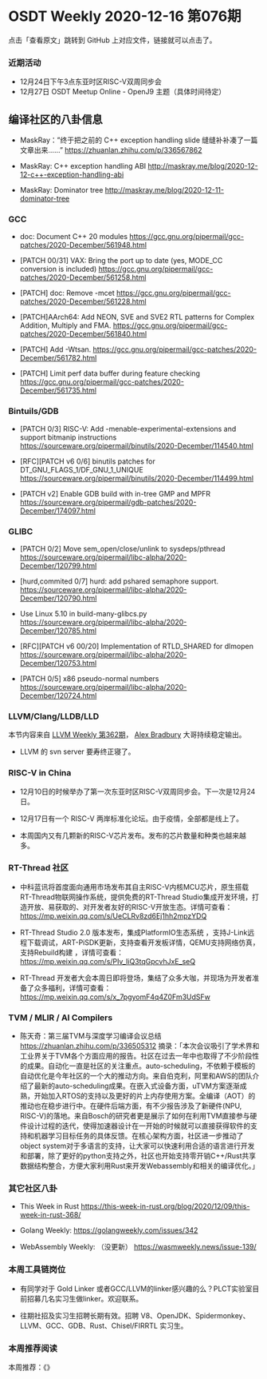 # OSDT Weekly 2020-12-16 第076期

点击「查看原文」跳转到 GitHub 上对应文件，链接就可以点击了。

### 近期活动

- 12月24日下午3点东亚时区RISC-V双周同步会
- 12月27日 OSDT Meetup Online - OpenJ9 主题（具体时间待定）

## 编译社区的八卦信息

- MaskRay：”终于把之前的 C++ exception handling slide 缝缝补补凑了一篇文章出来……”
  https://zhuanlan.zhihu.com/p/336567862

- MaskRay: C++ exception handling ABI
  http://maskray.me/blog/2020-12-12-c++-exception-handling-abi

- MaskRay: Dominator tree
  http://maskray.me/blog/2020-12-11-dominator-tree

### GCC

- doc: Document C++ 20 modules
  https://gcc.gnu.org/pipermail/gcc-patches/2020-December/561948.html

- [PATCH 00/31] VAX: Bring the port up to date (yes, MODE_CC conversion is included)
  https://gcc.gnu.org/pipermail/gcc-patches/2020-December/561258.html

- [PATCH] doc: Remove -mcet
  https://gcc.gnu.org/pipermail/gcc-patches/2020-December/561228.html

- [PATCH]AArch64: Add NEON, SVE and SVE2 RTL patterns for Complex Addition, Multiply and FMA.
  https://gcc.gnu.org/pipermail/gcc-patches/2020-December/561840.html

- [PATCH] Add -Wtsan.
  https://gcc.gnu.org/pipermail/gcc-patches/2020-December/561782.html

- [PATCH] Limit perf data buffer during feature checking
  https://gcc.gnu.org/pipermail/gcc-patches/2020-December/561735.html

### Bintuils/GDB

- [PATCH 0/3] RISC-V: Add -menable-experimental-extensions and support bitmanip instructions
  https://sourceware.org/pipermail/binutils/2020-December/114540.html

- [RFC][PATCH v6 0/6] binutils patches for DT_GNU_FLAGS_1/DF_GNU_1_UNIQUE
  https://sourceware.org/pipermail/binutils/2020-December/114499.html

- [PATCH v2] Enable GDB build with in-tree GMP and MPFR
  https://sourceware.org/pipermail/gdb-patches/2020-December/174097.html

### GLIBC

- [PATCH 0/2] Move sem_open/close/unlink to sysdeps/pthread
  https://sourceware.org/pipermail/libc-alpha/2020-December/120799.html

- [hurd,commited 0/7] hurd: add pshared semaphore support.
  https://sourceware.org/pipermail/libc-alpha/2020-December/120790.html

- Use Linux 5.10 in build-many-glibcs.py
  https://sourceware.org/pipermail/libc-alpha/2020-December/120785.html

- [RFC][PATCH v6 00/20] Implementation of RTLD_SHARED for dlmopen
  https://sourceware.org/pipermail/libc-alpha/2020-December/120753.html

- [PATCH 0/5] x86 pseudo-normal numbers
  https://sourceware.org/pipermail/libc-alpha/2020-December/120724.html

### LLVM/Clang/LLDB/LLD

本节内容来自 [LLVM Weekly 第362期](http://llvmweekly.org/issue/362)，
[Alex Bradbury](https://www.linkedin.com/in/alex-bradbury/) 大哥持续稳定输出。

* LLVM 的 svn server 要寿终正寝了。



### RISC-V in China

- 12月10日的时候举办了第一次东亚时区RISC-V双周同步会。下一次是12月24日。

- 12月17日有一个 RISC-V 两岸标准化论坛。由于疫情，全部都是线上了。

- 本周国内又有几颗新的RISC-V芯片发布。发布的芯片数量和种类也越来越多。

### RT-Thread 社区
- 中科蓝讯将首度面向通用市场发布其自主RISC-V内核MCU芯片，原生搭载RT-Thread物联网操作系统，提供免费的RT-Thread Studio集成开发环境，打造开放、易获取的、对开发者友好的RISC-V开放生态。详情可查看：https://mp.weixin.qq.com/s/UeCLRv8zd6Ej1hh2mpzYDQ


- RT-Thread Studio 2.0 版本发布，集成PlatformIO生态系统 ，支持J-Link远程下载调试，ART-PiSDK更新，支持查看开发板详情，QEMU支持网络仿真，支持Rebuild构建 ，详情可查看： https://mp.weixin.qq.com/s/PIv_IiQ3tqGpcvhJxE_seQ

- RT-Thread 开发者大会本周日即将登场，集结了众多大咖，并现场为开发者准备了众多福利，详情可查看：https://mp.weixin.qq.com/s/x_7pgyomF4q4Z0Fm3UdSFw


### TVM / MLIR / AI Compilers

- 陈天奇：第三届TVM与深度学习编译会议总结
  https://zhuanlan.zhihu.com/p/336505312
  摘录：「本次会议吸引了学术界和工业界关于TVM各个方面应用的报告。社区在过去一年中也取得了不少阶段性的成果。自动化一直是社区的关注重点。auto-scheduling，不依赖于模板的自动优化是今年社区的一个大的推动方向。来自伯克利，阿里和AWS的团队介绍了最新的auto-scheduling成果。在嵌入式设备方面，uTVM方案逐渐成熟，开始加入RTOS的支持以及更好的片上内存使用方案。全编译（AOT）的推动也在稳步进行中。在硬件后端方面，有不少报告涉及了新硬件(NPU, RISC-V)的落地。来自Bosch的研究者更是展示了如何在利用TVM直接参与硬件设计过程的迭代，使得加速器设计在一开始的时候就可以直接获得软件的支持和机器学习目标任务的具体反馈。在核心架构方面，社区进一步推动了object system对于多语言的支持，让大家可以快速利用合适的语言进行开发和部署，除了更好的python支持之外，社区也开始支持零开销C++/Rust共享数据结构整合，方便大家利用Rust来开发Webassembly和相关的编译优化。」

### 其它社区八卦

- This Week in Rust
  https://this-week-in-rust.org/blog/2020/12/09/this-week-in-rust-368/

- Golang Weekly:
  https://golangweekly.com/issues/342

- WebAssembly Weekly: （没更新）
  https://wasmweekly.news/issue-139/

### 本周工具链岗位

- 有同学对于 Gold Linker 或者GCC/LLVM的linker感兴趣的么？PLCT实验室目前招募几名实习生做linker。欢迎联系。

- 往期社招及实习生招聘长期有效。招聘 V8、OpenJDK、Spidermonkey、LLVM、GCC、GDB、Rust、Chisel/FIRRTL 实习生。

### 本周推荐阅读

本周推荐：《》
